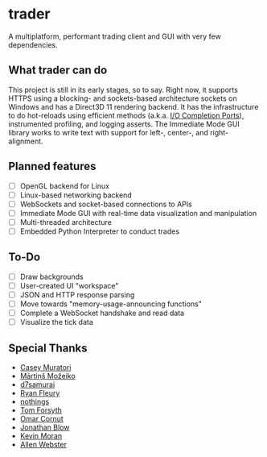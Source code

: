 # trader
A multiplatform, performant trading client and GUI with very few dependencies.

## What trader can do
This project is still in its early stages, so to say. Right now, it supports HTTPS using a blocking- and sockets-based architecture sockets on Windows and has a Direct3D 11 rendering backend. It has the infrastructure to do hot-reloads using efficient methods (a.k.a. [I/O Completion Ports](https://learn.microsoft.com/en-us/windows/win32/fileio/i-o-completion-ports)), instrumented profiling, and logging asserts.
The Immediate Mode GUI library works to write text with support for left-, center-, and right-alignment.

## Planned features
- [ ] OpenGL backend for Linux
- [ ] Linux-based networking backend
- [ ] WebSockets and socket-based connections to APIs
- [ ] Immediate Mode GUI with real-time data visualization and manipulation
- [ ] Multi-threaded architecture
- [ ] Embedded Python Interpreter to conduct trades

## To-Do
- [ ] Draw backgrounds
- [ ] User-created UI "workspace"
- [ ] JSON and HTTP response parsing
- [ ] Move towards "memory-usage-announcing functions"
- [ ] Complete a WebSocket handshake and read data
- [ ] Visualize the tick data

## Special Thanks
- [Casey Muratori](https://mollyrocket.com)
- [Mārtiņš Možeiko](https://github.com/mmozeiko)
- [d7samurai](https://github.com/d7samurai)
- [Ryan Fleury](https://www.rfleury.com/)
- [nothings](http://nothings.org/)
- [Tom Forsyth](https://tomforsyth1000.github.io/blog.wiki.html)
- [Omar Cornut](https://github.com/ocornut)
- [Jonathan Blow](http://number-none.com/blow/)
- [Kevin Moran](https://github.com/kevinmoran)
- [Allen Webster](https://mr4th.com/)
